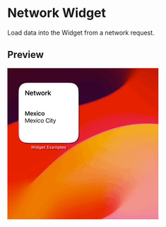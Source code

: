 # Network Widget

Load data into the Widget from a network request.

## Preview

![Network Widget](../../.resources/Recordings/NetworkWidget.gif)
